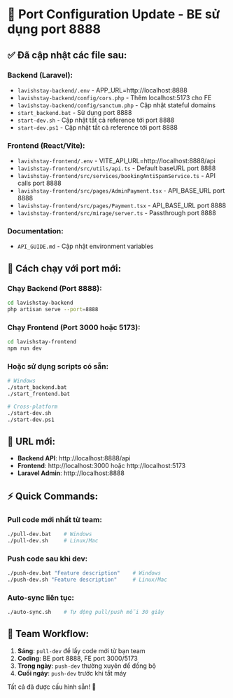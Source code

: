 # 🔧 Port Configuration Update - BE sử dụng port 8888

## ✅ Đã cập nhật các file sau:

### Backend (Laravel):

- `lavishstay-backend/.env` - APP_URL=http://localhost:8888
- `lavishstay-backend/config/cors.php` - Thêm localhost:5173 cho FE
- `lavishstay-backend/config/sanctum.php` - Cập nhật stateful domains
- `start_backend.bat` - Sử dụng port 8888
- `start-dev.sh` - Cập nhật tất cả reference tới port 8888
- `start-dev.ps1` - Cập nhật tất cả reference tới port 8888

### Frontend (React/Vite):

- `lavishstay-frontend/.env` - VITE_API_URL=http://localhost:8888/api
- `lavishstay-frontend/src/utils/api.ts` - Default baseURL port 8888
- `lavishstay-frontend/src/services/bookingAntiSpamService.ts` - API calls port 8888
- `lavishstay-frontend/src/pages/AdminPayment.tsx` - API_BASE_URL port 8888
- `lavishstay-frontend/src/pages/Payment.tsx` - API_BASE_URL port 8888
- `lavishstay-frontend/src/mirage/server.ts` - Passthrough port 8888

### Documentation:

- `API_GUIDE.md` - Cập nhật environment variables

## 🚀 Cách chạy với port mới:

### Chạy Backend (Port 8888):

```bash
cd lavishstay-backend
php artisan serve --port=8888
```

### Chạy Frontend (Port 3000 hoặc 5173):

```bash
cd lavishstay-frontend
npm run dev
```

### Hoặc sử dụng scripts có sẵn:

```bash
# Windows
./start_backend.bat
./start_frontend.bat

# Cross-platform
./start-dev.sh
./start-dev.ps1
```

## 🔗 URL mới:

- **Backend API**: http://localhost:8888/api
- **Frontend**: http://localhost:3000 hoặc http://localhost:5173
- **Laravel Admin**: http://localhost:8888

## ⚡ Quick Commands:

### Pull code mới nhất từ team:

```bash
./pull-dev.bat    # Windows
./pull-dev.sh     # Linux/Mac
```

### Push code sau khi dev:

```bash
./push-dev.bat "Feature description"    # Windows
./push-dev.sh "Feature description"     # Linux/Mac
```

### Auto-sync liên tục:

```bash
./auto-sync.sh    # Tự động pull/push mỗi 30 giây
```

## 🎯 Team Workflow:

1. **Sáng**: `pull-dev` để lấy code mới từ bạn team
2. **Coding**: BE port 8888, FE port 3000/5173
3. **Trong ngày**: `push-dev` thường xuyên để đồng bộ
4. **Cuối ngày**: `push-dev` trước khi tắt máy

Tất cả đã được cấu hình sẵn! 🎉
